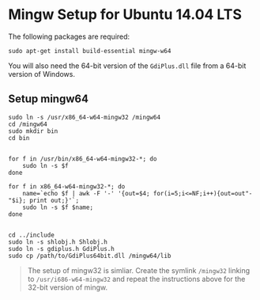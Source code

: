 # Mingw Setup for Ubuntu 14.04 LTS

The following packages are required:

```sudo apt-get install build-essential mingw-w64```

You will also need the 64-bit version of the `GdiPlus.dll` file from a 64-bit version of Windows.

## Setup mingw64

```
sudo ln -s /usr/x86_64-w64-mingw32 /mingw64
cd /mingw64
sudo mkdir bin
cd bin


for f in /usr/bin/x86_64-w64-mingw32-*; do 
    sudo ln -s $f
done

for f in x86_64-w64-mingw32-*; do 
    name=`echo $f | awk -F '-' '{out=$4; for(i=5;i<=NF;i++){out=out"-"$i}; print out;}'`;
    sudo ln -s $f $name;
done


cd ../include
sudo ln -s shlobj.h Shlobj.h
sudo ln -s gdiplus.h GdiPlus.h
sudo cp /path/to/GdiPlus64bit.dll /mingw64/lib
```

> The setup of mingw32 is simliar.  Create the symlink `/mingw32` linking to `/usr/i686-w64-mingw32` and repeat the instructions above for the 32-bit version of mingw.

